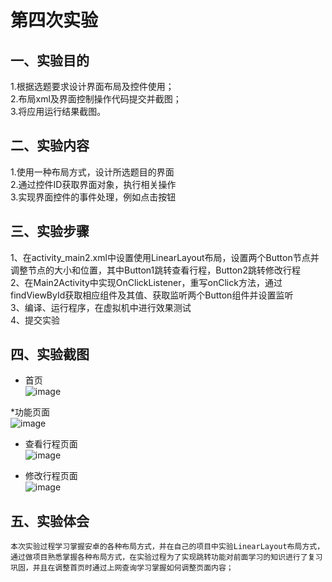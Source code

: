 ﻿# 第四次实验

## 一、实验目的
1.根据选题要求设计界面布局及控件使用；<br>
2.布局xml及界面控制操作代码提交并截图；<br>
3.将应用运行结果截图。

## 二、实验内容
1.使用一种布局方式，设计所选题目的界面<br>
2.通过控件ID获取界面对象，执行相关操作<br>
3.实现界面控件的事件处理，例如点击按钮

## 三、实验步骤
1、在activity_main2.xml中设置使用LinearLayout布局，设置两个Button节点并调整节点的大小和位置，其中Button1跳转查看行程，Button2跳转修改行程<br>
2、在Main2Activity中实现OnClickListener，重写onClick方法，通过findViewById获取相应组件及其值、获取监听两个Button组件并设置监听<br>
3、编译、运行程序，在虚拟机中进行效果测试 <br>
4、提交实验

## 四、实验截图
* 首页<br>
![image](https://github.com/zhengjinbin/android-labs-2018/blob/master/Soft1614080902317/%234首页.PNG)<br>

*功能页面<br>
![image](https://github.com/zhengjinbin/android-labs-2018/blob/master/Soft1614080902317/%234功能页面.PNG)<br>

* 查看行程页面<br>
![image](https://github.com/zhengjinbin/android-labs-2018/blob/master/Soft1614080902317/%234查看行程页面.PNG)<br>

* 修改行程页面<br>
![image](https://github.com/zhengjinbin/android-labs-2018/blob/master/Soft1614080902317/%234修改行程页面.PNG)<br>

## 五、实验体会
	本次实验过程学习掌握安卓的各种布局方式，并在自己的项目中实验LinearLayout布局方式，通过做项目熟悉掌握各种布局方式，在实验过程为了实现跳转功能对前面学习的知识进行了复习巩固，并且在调整首页时通过上网查询学习掌握如何调整页面内容；
